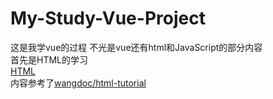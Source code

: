 # My-Study-Vue-Project
这是我学vue的过程
不光是vue还有html和JavaScript的部分内容  
首先是HTML的学习  
[HTML](https://github.com/GamePlayer-Joker/My-Study-Vue-Project/tree/main/html%E5%9F%BA%E7%A1%80%E9%83%A8%E5%88%86)  
内容参考了[wangdoc/html-tutorial](https://github.com/wangdoc/html-tutorial)
